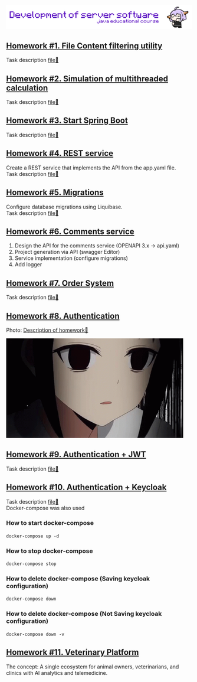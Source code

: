 ![header](misc/prew.gif)

## [Homework #1. File Content filtering utility](/fileFiltering/)
Task description [file📗](/misc/homework1.pdf)

## [Homework #2. Simulation of multithreaded calculation](/SimulationMultithreaded/)
Task description [file📗](/misc/homework2.pdf)

## [Homework #3. Start Spring Boot](/SpringBootWeb/)
Task description [file📗](/misc/homework3.pdf)

## [Homework #4. REST service](/restService/)
Create a REST service that implements the API from the app.yaml file. \
Task description [file📗](/misc/homework4.pdf)

## [Homework #5. Migrations](/Migrations/)
Configure database migrations using Liquibase. \
Task description [file📗](/misc/homework5.pdf)

## [Homework #6. Comments service](/CommentsService/)
1. Design the API for the comments service (OPENAPI 3.x -> api.yaml)
2. Project generation via API (swagger Editor)
3. Service implementation (configure migrations)
4. Add logger

## [Homework #7. Order System](/OrderSystem/)
Task description [file📗](/misc/homework7.pdf)

## [Homework #8. Authentication](/Authentication/)
Photo: [Description of homework📗](/misc/homework8.jpg)

![Meme](/misc/mem6.gif)

## [Homework #9. Authentication + JWT](/Homework9/)
Task description [file📗](/misc/homework9.pdf)

## [Homework #10. Authentication + Keycloak](/Homework10/)
Task description [file📗](/misc/homework10.pdf) \
Docker-compose was also used 

### How to start docker-compose
```
docker-compose up -d
```

### How to stop docker-compose
```
docker-compose stop
```

### How to delete docker-compose (Saving keycloak configuration)
```
docker-compose down
```

### How to delete docker-compose (Not Saving keycloak configuration)
```
docker-compose down -v
```

## [Homework #11. Veterinary Platform](/)
The concept: A single ecosystem for animal owners, veterinarians, and clinics with AI analytics and
telemedicine.